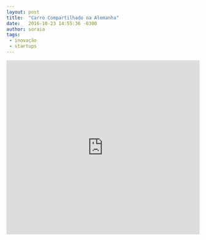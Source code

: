 ```yaml
---
layout: post
title:  "Carro Compartilhado na Alemanha"
date:   2016-10-23 14:55:36 -0300
author: soraia
tags: 
 - inovação
 - startups
---
```


<iframe 
  width="100%" 
  height="455" 
  src="http://www.youtube.com/embed/7YtHjTF0_18?&autoplay=1&autohide=1&modestbranding=0&showinfo=0&ap=%2526fmt%3D22" 
  frameborder="0" 
  allowfullscreen>
</iframe>